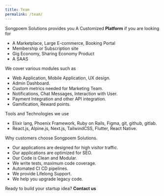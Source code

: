 ```yaml
---
title: Team
permalink: /team/
---
```


Songpoem Solutions provides you A Customized **Platform** if you are looking for
- A Marketplace, Large E-commerce, Booking Portal
- Membership or Subscription site
- Gig Economy, Sharing Economy Product
- A SAAS

We cover various modules such as
- Web Application, Mobile Application, UX design.
- Admin Dashboard.
- Custom metrics needed for Marketing Team.
- Notifications, Chat Messages, Interaction with User.
- Payment Integration and other API integration.
- Gamification, Reward points.

Tools and Technologies we use
- Elixir lang, Phoenix Framework, Ruby on Rails, Figma, git, github, gitlab.
- React.js, Alpine.js, Next.js, TailwindCSS, Flutter, React Native.

Why customers choose Songpoem Solutions.
- Our applications are designed for high visitor traffic. 
- Our applications are optimized for SEO.
- Our Code is Clean and Modular. 
- We write tests, maximum code coverage.
- Automated CI CD pipelines.
- We provide Lifelong Support.
- We help you upgrade legacy code.

Ready to build your startup idea? **Contact us**